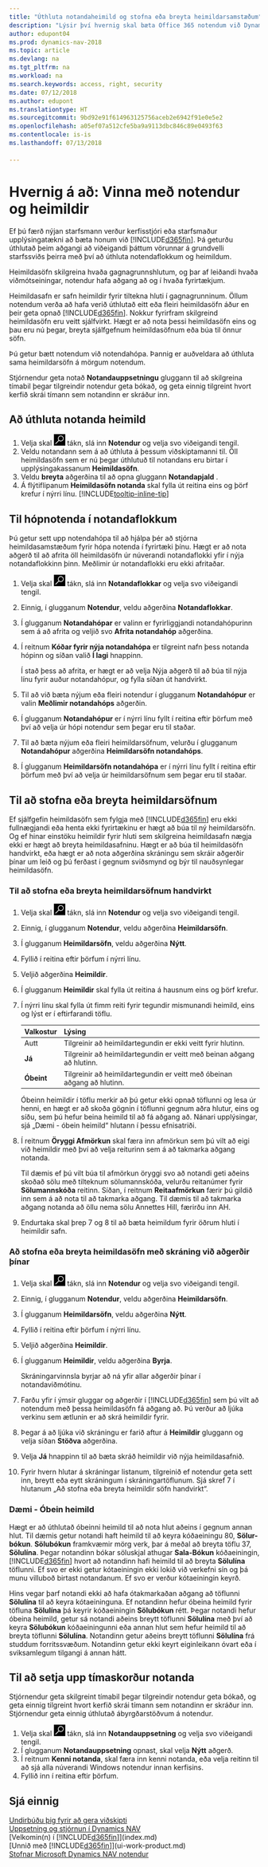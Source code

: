 ```yaml
---
title: "Úthluta notandaheimild og stofna eða breyta heimildarsamstæðum"
description: "Lýsir því hvernig skal bæta Office 365 notendum við Dynamics NAV, og svo úthluta heimildum, aðgangsréttindum og öryggisstillingum."
author: edupont04
ms.prod: dynamics-nav-2018
ms.topic: article
ms.devlang: na
ms.tgt_pltfrm: na
ms.workload: na
ms.search.keywords: access, right, security
ms.date: 07/12/2018
ms.author: edupont
ms.translationtype: HT
ms.sourcegitcommit: 9bd92e91f614963125756aceb2e6942f91e0e5e2
ms.openlocfilehash: a05ef07a512cfe5ba9a9113dbc846c89e0493f63
ms.contentlocale: is-is
ms.lasthandoff: 07/13/2018

---
```

# <a name="how-to-manage-users-and-permissions"></a>Hvernig á að: Vinna með notendur og heimildir
Ef þú færð nýjan starfsmann verður kerfisstjóri eða starfsmaður upplýsingatækni að bæta honum við [!INCLUDE[d365fin](includes/d365fin_md.md)]. Þá geturðu úthlutað þeim aðgangi að viðeigandi þáttum vörunnar á grundvelli starfssviðs þeirra með því að úthluta notendaflokkum og heimildum.

Heimildasöfn skilgreina hvaða gagnagrunnshlutum, og þar af leiðandi hvaða viðmótseiningar, notendur hafa aðgang að og í hvaða fyrirtækjum.

Heimildasafn er safn heimildir fyrir tiltekna hluti í gagnagrunninum. Öllum notendum verða að hafa verið úthlutað eitt eða fleiri heimildasöfn áður en þeir geta opnað [!INCLUDE[d365fin](includes/d365fin_md.md)]. Nokkur fyrirfram skilgreind heimildasöfn eru veitt sjálfvirkt. Hægt er að nota þessi heimildasöfn eins og þau eru nú þegar, breyta sjálfgefnum heimildasöfnum eða búa til önnur söfn.

Þú getur bætt notendum við notendahópa. Þannig er auðveldara að úthluta sama heimildarsöfn á mörgum notendum.

Stjórnendur geta notað **Notandauppsetningu** gluggann til að skilgreina tímabil þegar tilgreindir notendur geta bókað, og geta einnig tilgreint hvort kerfið skrái tímann sem notandinn er skráður inn.

## <a name="to-assign-permissions-to-a-user"></a>Að úthluta notanda heimild
1. Velja skal ![Leit að síðu eða skýrslu](media/ui-search/search_small.png "Leit að síðu eða skýrslu táknið") tákn, slá inn **Notendur** og velja svo viðeigandi tengil.
2. Veldu notandann sem á að úthluta á þessum viðskiptamanni til.
Öll heimildasöfn sem er nú þegar úthlutuð til notandans eru birtar í upplýsingakassanum **Heimildasöfn**.
3. Veldu **breyta** aðgerðina til að opna gluggann **Notandapjald** .
4. Á flýtiflipanum **Heimildasöfn notanda** skal fylla út reitina eins og þörf krefur í nýrri línu. [!INCLUDE[tooltip-inline-tip](includes/tooltip-inline-tip_md.md)]

## <a name="to-group-users-in-user-groups"></a>Til hópnotenda í notandaflokkum
Þú getur sett upp notendahópa til að hjálpa þér að stjórna heimildasamstæðum fyrir hópa notenda í fyrirtæki þínu. Hægt er að nota aðgerð til að afrita öll heimildasöfn úr núverandi notandaflokki yfir í nýja notandaflokkinn þinn. Meðlimir úr notandaflokki eru ekki afritaðar.

1. Velja skal ![Leit að síðu eða skýrslu](media/ui-search/search_small.png "Leit að síðu eða skýrslu táknið") tákn, slá inn **Notandaflokkar** og velja svo viðeigandi tengil.
2. Einnig, í glugganum **Notendur**, veldu aðgerðina **Notandaflokkar**.
3. Í glugganum **Notandahópar** er valinn er fyrirliggjandi notandahópurinn sem á að afrita og veljið svo **Afrita notandahóp** aðgerðina.
4. Í reitnum **Kóðar fyrir nýja notandahópa** er tilgreint nafn þess notanda hópinn og síðan valið **Í lagi** hnappinn.

    Í stað þess að afrita, er hægt er að velja Nýja aðgerð til að búa til nýja línu fyrir auður notandahópur, og fylla síðan út handvirkt.
5. Til að við bæta nýjum eða fleiri notendur í glugganum **Notandahópur** er valin **Meðlimir notandahóps** aðgerðin.
6. Í glugganum **Notandahópur** er í nýrri línu fyllt í reitina eftir þörfum með því að velja úr hópi notendur sem þegar eru til staðar.
7. Til að bæta nýjum eða fleiri heimildarsöfnum, velurðu í glugganum **Notandahópur** aðgerðina **Heimildarsöfn notandahóps**.
8. Í glugganum **Heimildarsöfn notandahópa** er í nýrri línu fyllt í reitina eftir þörfum með því að velja úr heimildarsöfnum sem þegar eru til staðar.

## <a name="to-create-or-modify-permission-sets"></a>Til að stofna eða breyta heimildarsöfnum
Ef sjálfgefin heimildasöfn sem fylgja með [!INCLUDE[d365fin](includes/d365fin_md.md)] eru ekki fullnægjandi eða henta ekki fyrirtækinu er hægt að búa til ný heimildarsöfn. Og ef hinar einstöku heimildir fyrir hluti sem skilgreina heimildasafn nægja ekki er hægt að breyta heimildasafninu. Hægt er að búa til heimildasöfn handvirkt, eða hægt er að nota aðgerðina skráningu sem skráir aðgerðir þínar um leið og þú ferðast í gegnum sviðsmynd og býr til nauðsynlegar heimildasöfn.

### <a name="to-create-or-modify-permission-sets-manually"></a>Til að stofna eða breyta heimildarsöfnum handvirkt
1. Velja skal ![Leit að síðu eða skýrslu](media/ui-search/search_small.png "Leit að síðu eða skýrslu táknið") tákn, slá inn **Notendur** og velja svo viðeigandi tengil.
2. Einnig, í glugganum **Notendur**, veldu aðgerðina **Heimildarsöfn**.
3. Í glugganum **Heimildarsöfn**, veldu aðgerðina **Nýtt**.
4. Fyllið í reitina eftir þörfum í nýrri línu.
5. Veljið aðgerðina **Heimildir**.
6. Í glugganum **Heimildir** skal fylla út reitina á hausnum eins og þörf krefur.
7. Í nýrri línu skal fylla út fimm reiti fyrir tegundir mismunandi heimild, eins og lýst er í eftirfarandi töflu.

    |Valkostur|Lýsing|
    |------|-----------|
    |Autt|Tilgreinir að heimildartegundin er ekki veitt fyrir hlutinn.|
    |**Já**|Tilgreinir að heimildartegundin er veitt með beinan aðgang að hlutinn.|
    |**Óbeint**|Tilgreinir að heimildartegundin er veitt með óbeinan aðgang að hlutinn.|

    Óbeinn heimildir í töflu merkir að þú getur ekki opnað töflunni og lesa úr henni, en hægt er að skoða gögnin í töflunni gegnum aðra hlutur, eins og síðu, sem þú hefur beina heimild til að fá aðgang að. Nánari upplýsingar, sjá „Dæmi - óbein heimild“ hlutann í þessu efnisatriði.

8. Í reitnum **Öryggi Afmörkun** skal færa inn afmörkun sem þú vilt að eigi við heimildir með því að velja reiturinn sem á að takmarka aðgang notanda.

    Til dæmis ef þú vilt búa til afmörkun öryggi svo að notandi geti aðeins skoðað sölu með tilteknum sölumannskóða, velurðu reitanúmer fyrir **Sölumannskóða** reitinn. Síðan, í reitnum **Reitaafmörkun** færir þú gildið inn sem á að nota til að takmarka aðgang. Til dæmis til að takmarka aðgang notanda að öllu nema sölu Annettes Hill, færirðu inn AH.
9. Endurtaka skal þrep 7 og 8 til að bæta heimildum fyrir öðrum hluti í heimildir safn.

### <a name="to-create-or-modify-permission-sets-by-recording-your-actions"></a>Að stofna eða breyta heimildasöfn með skráning við aðgerðir þínar
1. Velja skal ![Leit að síðu eða skýrslu](media/ui-search/search_small.png "Leit að síðu eða skýrslu táknið") tákn, slá inn **Notendur** og velja svo viðeigandi tengil.
2. Einnig, í glugganum **Notendur**, veldu aðgerðina **Heimildarsöfn**.
3. Í glugganum **Heimildarsöfn**, veldu aðgerðina **Nýtt**.
4. Fyllið í reitina eftir þörfum í nýrri línu.
5. Veljið aðgerðina **Heimildir**.
6. Í glugganum **Heimildir**, veldu aðgerðina **Byrja**.

    Skráningarvinnsla byrjar að ná yfir allar aðgerðir þínar í notandaviðmótinu.
7. Farðu yfir í ýmsir gluggar og aðgerðir í [!INCLUDE[d365fin](includes/d365fin_md.md)] sem þú vilt að notendum með þessa heimildasöfn fá aðgang að. Þú verður að ljúka verkinu sem ætlunin er að skrá heimildir fyrir.
8. Þegar á að ljúka við skráningu er farið aftur á **Heimildir** gluggann og velja síðan **Stöðva** aðgerðina.
9. Velja **Já** hnappinn til að bæta skráð heimildir við nýja heimildasafnið.
10. Fyrir hvern hlutar á skráningar listanum, tilgreinið ef notendur geta sett inn, breytt eða eytt skráningum í skráningartöflunum. Sjá skref 7 í hlutanum „Að stofna eða breyta heimildir söfn handvirkt“.

### <a name="example---indirect-permission"></a>Dæmi - Óbein heimild
Hægt er að úthlutað óbeinni heimild til að nota hlut aðeins í gegnum annan hlut.
Til dæmis getur notandi haft heimild til að keyra kóðaeiningu 80, **Sölur-bókun**. **Sölubókun** framkvæmir mörg verk, þar á meðal að breyta töflu 37, **Sölulína**. Þegar notandinn bókar söluskjal athugar **Sala-Bókun** kóðaeiningin, [!INCLUDE[d365fin](includes/d365fin_md.md)] hvort að notandinn hafi heimild til að breyta **Sölulína** töflunni. Ef svo er ekki getur kótaeiningin ekki lokið við verkefni sín og þá munu villuboð birtast notandanum. Ef svo er verður kótaeiningin keyrð.

Hins vegar þarf notandi ekki að hafa ótakmarkaðan aðgang að töflunni **Sölulína** til að keyra kótaeininguna. Ef notandinn hefur óbeina heimild fyrir töfluna **Sölulína** þá keyrir kóðaeiningin **Sölubókun** rétt. Þegar notandi hefur óbeina heimild, getur sá notandi aðeins breytt töflunni **Sölulína** með því að keyra **Sölubókun** kóðaeiningunni eða annan hlut sem hefur heimild til að breyta töflunni **Sölulína**. Notandinn getur aðeins breytt töflunni **Sölulína** frá studdum forritssvæðum. Notandinn getur ekki keyrt eiginleikann óvart eða í sviksamlegum tilgangi á annan hátt.

## <a name="to-set-up-user-time-constraints"></a>Til að setja upp tímaskorður notanda
Stjórnendur geta skilgreint tímabil þegar tilgreindir notendur geta bókað, og geta einnig tilgreint hvort kerfið skrái tímann sem notandinn er skráður inn. Stjórnendur geta einnig úthlutað ábyrgðarstöðvum á notendur.

1. Velja skal ![Leit að síðu eða skýrslu](media/ui-search/search_small.png "Leit að síðu eða skýrslu táknið") tákn, slá inn **Notandauppsetning** og velja svo viðeigandi tengil.
2. Í glugganum **Notandauppsetning** opnast, skal velja **Nýtt** aðgerð.
3. Í reitnum **Kenni notanda**, skal færa inn kenni notanda, eða velja reitinn til að sjá alla núverandi Windows notendur innan kerfisins.
4. Fyllið inn í reitina eftir þörfum.

## <a name="see-also"></a>Sjá einnig
[Undirbúðu þig fyrir að gera viðskipti](ui-get-ready-business.md)  
[Uppsetning og stjórnun í Dynamics NAV](admin-setup-and-administration.md)  
[Velkomin(n) í [!INCLUDE[d365fin](includes/d365fin_md.md)]](index.md)  
[Unnið með [!INCLUDE[d365fin](includes/d365fin_md.md)]](ui-work-product.md)  
[Stofnar Microsoft Dynamics NAV notendur](/dynamics-nav/How-to--Create-Microsoft-Dynamics-NAV-Users)  

